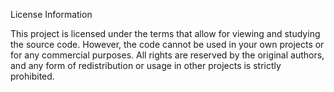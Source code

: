 License Information

This project is licensed under the terms that allow for viewing and studying the source code. 
However, the code cannot be used in your own projects or for any commercial purposes. 
All rights are reserved by the original authors, and any form of redistribution or usage in other projects is strictly prohibited.
